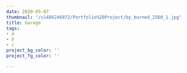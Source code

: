 ```yaml
---
date: 2020-05-07
thumbnail: "/v1486246972/Portfolio%20Project/by_burned_2560_1.jpg"
title: Garage
tags:
- a
- b
- c
project_bg_color: ''
project_fg_color: ''

---
```

